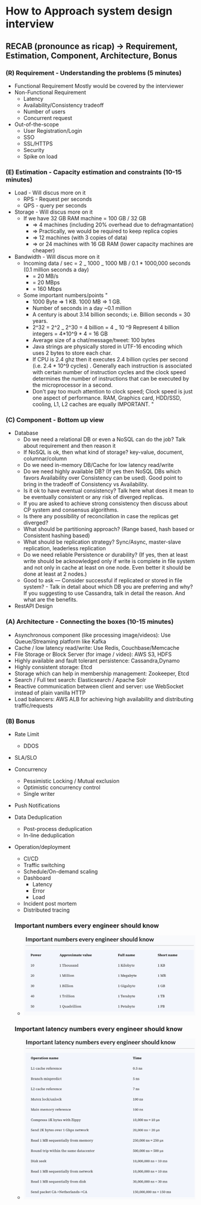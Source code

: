 # How to Approach system design interview

## RECAB (pronounce as ricap) -> Requirement, Estimation, Component, Architecture, Bonus

### (R) Requirement - Understanding the problems (5 minutes)

- Functional Requirement
  Mostly would be covered by the interviewer
- Non-Functional Requirement
  - Latency
  - Availability/Consistency tradeoff
  - Number of users
  - Concurrent request
- Out-of-the-scope
  - User Registration/Login
  - SSO
  - SSL/HTTPS
  - Security
  - Spike on load

### (E) Estimation - Capacity estimation and constraints (10-15 minutes)

- Load - Will discus more on it
  - RPS - Request per seconds
  - QPS - query per seconds
- Storage - Will discus more on it
  - If we have 32 GB RAM machine = 100 GB / 32 GB
    - => 4 machines (including 20% overhead due to defragmantation)
    - => Practically, we would be required to keep replica copies
    - => 12 machines (with 3 copies of data)
    - => or 24 machines with 16 GB RAM (lower capacity machines are cheaper)
- Bandwidth - Will discus more on it
  - Incoming data / sec = 2 _ 1000 _ 1000 MB / 0.1 \* 1000,000 seconds (0.1 million seconds a day)
    - = 20 MB/s
    - = 20 MBps
    - = 160 Mbps
  - Some important numbers/points
    "
    - 1000 Byte => 1 KB. 1000 MB => 1 GB.
    - Number of seconds in a day ~0.1 million
    - A century is about 3.14 billion seconds; i.e. Billion seconds = 30 years.
    - 2^32 = 2^2 _ 2^30 = 4 billion = 4 _ 10 ^9
      Represent 4 billion integers = 4*10^9 * 4 = 16 GB
    - Average size of a chat/message/tweet: 100 bytes
    - Java strings are physically stored in UTF-16 encoding which uses 2 bytes to store each char.
    - If CPU is 2.4 ghz then it executes 2.4 billion cycles per second (i.e. 2.4 \* 10^9 cycles) .
      Generally each instruction is associated with certain number of instruction cycles and the clock speed determines the number of instructions that can be executed by the microprocessor in a second.
    - Don't pay too much attention to clock speed; Clock speed is just one aspect of performance. RAM, Graphics card, HDD/SSD, cooling, L1, L2 caches are equally IMPORTANT.
      "

### (C) Component - Bottom up view

- Database
  - Do we need a relational DB or even a NoSQL can do the job? Talk about requirement and then reason it
  - If NoSQL is ok, then what kind of storage? key-value, document, columnar/column
  - Do we need in-memory DB/Cache for low latency read/write
  - Do we need highly available DB? (If yes then NoSQL DBs which favors Availability over Consistency can be used). Good point to bring in the tradeoff of Consistency vs Availability.
  - Is it ok to have eventual consistency? Talk here what does it mean to be eventually consistent or any risk of diverged replicas.
  - If you are asked to achieve strong consistency then discuss about CP system and consensus algorithms.
  - Is there any possibility of reconcilation in case the replicas get diverged?
  - What should be partitioning approach? (Range based, hash based or Consistent hashing based)
  - What should be replication strategy? Sync/Async, master-slave replication, leaderless replication
  - Do we need reliable Persistence or durability? (If yes, then at least write should be acknowledged only if write is complete in file system and not only in cache at least on one node. Even better it should be done at least at 2 nodes.)
  - Good to ask — Consider successful if replicated or stored in file system? - Talk in detail about which DB you are preferring and why? If you suggesting to use Cassandra, talk in detail the reason. And what are the benefits.
- RestAPI Design

### (A) Architecture - Connecting the boxes (10-15 minutes)

- Asynchronous component (like processing image/videos): Use Queue/Streaming platform like Kafka
- Cache / low latency read/write: Use Redis, Couchbase/Memcache
- File Storage or Block Server (for image / video): AWS S3, HDFS
- Highly available and fault tolerant persistence: Cassandra,Dynamo
- Highly consistent storage: Etcd
- Storage which can help in membership management: Zookeeper, Etcd
- Search / Full text search: Elasticsearch / Apache Solr
- Reactive communication between client and server: use WebSocket instead of plain vanilla HTTP
- Load balancers: AWS ALB for achieving high availability and distributing traffic/requests

### (B) Bonus

- Rate Limit
  - DDOS
- SLA/SLO
- Concurrency
  - Pessimistic Locking / Mutual exclusion
  - Optimistic concurrency control
  - Single writer
- Push Notifications
- Data Deduplication
  - Post-process deduplication
  - In-line deduplication
- Operation/deployment

  - CI/CD
  - Traffic switching
  - Schedule/On-demand scaling
  - Dashboard
    - Latency
    - Error
    - Load
  - Incident post mortem
  - Distributed tracing

  ### Important numbers every engineer should know

  - ![numbers](images/numbers-engineers-should-know.png)

  ### Important latency numbers every engineer should know

  - ![latency](images/latency-engineer-should-know.png)
